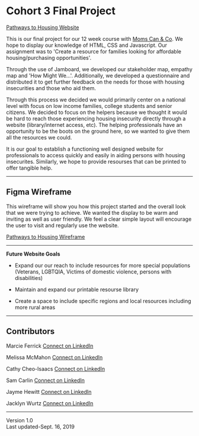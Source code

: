 # Cohort 3 Final Project

[Pathways to Housing Website](https://jacklynwurtz.github.io//)

This is our final project for our 12 week course with [Moms Can & Co](https://www.momscan.co/?fbclid=IwAR1ET646efCt6oB6jfwub6oXH86j199IRKcie5yaKMl_9VrTOy7ZdmO-urg). We hope to display our knowledge of HTML, CSS and Javascript. Our assignment was  to 'Create a resource for families looking for affordable housing/purchasing opportunities'. 

Through the use of Jamboard, we developed our stakeholder map, empathy map and 'How Might We...'. Additionally, we developed a questionnaire and distributed it to get further feedback on the needs for those with housing insecurities and those who aid them. 

Through this process we decided we would primarily center on a national level with focus on low income families, college students and senior citizens. We decided to focus on the helpers because we thought it would be hard to reach those experiencing housing insecurity directly through a website (library/internet access, etc). The helping professionals have an opportunity to be the boots on the ground here, so we wanted to give them all the resources we could. 

It is our goal to establish a functioning well designed website for professionals to access quickly and easily in aiding persons with housing insecurites. Similarly, we hope to provide resourses that can be printed to offer tangible help. 

---
## Figma Wireframe 
This wireframe will show you how this project started and the overall look that we were trying to achieve. We wanted the display to be warm and inviting as well as user friendly. We feel a clear simple layout will encourage the user to visit and regularly use the website. 

[Pathways to Housing Wireframe](https://www.figma.com/file/wTouzYHcbvREQypYVmkEuH/finalProject?node-id=11%3A1)

---
**Future Website Goals**

* Expand our our reach to include resources for more special populations (Veterans, LGBTQIA, Victims of domestic violence, persons with disabilities)

* Maintain and expand our printable resourse library

* Create a space to include specific regions and local resources including more rural areas

---

## Contributors
Marcie Ferrick [Connect on LinkedIn](https://www.linkedin.com/in/marciecohen/)

Melissa McMahon [Connect on LinkedIn](http://linkedin.com/in/mcmahonmmc)

Cathy Cheo-Isaacs [Connect on LinkedIn](https://www.linkedin.com/in/cathycheoisaacs/)

Sam Carlin [Connect on LinkedIn](https://www.linkedin.com/in/samantha-carlin-0775321a/)

Jayme Hewitt [Connect on LinkedIn](https://www.linkedin.com/in/jaymehewitt/)

Jacklyn Wurtz [Connect on LinkedIn](https://www.linkedin.com/in/jacklyn-wurtz-a5a82b189/)


---

Version 1.0 
<br>Last updated-Sept. 16, 2019
